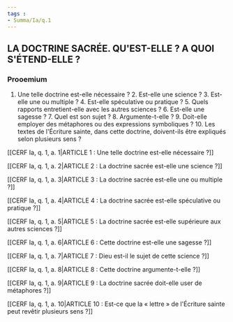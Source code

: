 ```yaml
---
tags : 
- Summa/Ia/q.1
---
```


## LA DOCTRINE SACRÉE. QU'EST-ELLE ? A QUOI S'ÉTEND-ELLE ?

### Prooemium

1. Une telle doctrine est-elle nécessaire ? 2. Est-elle une science ? 3. Est-elle une ou multiple ? 4. Est-elle spéculative ou pratique ? 5. Quels rapports entretient-elle avec les autres sciences ? 6. Est-elle une sagesse ? 7. Quel est son sujet ? 8. Argumente-t-elle ? 9. Doit-elle employer des métaphores ou des expressions symboliques ? 10. Les textes de l'Écriture sainte, dans cette doctrine, doivent-ils être expliqués selon plusieurs sens ? 

[[CERF Ia, q. 1, a. 1|ARTICLE 1 : Une telle doctrine est-elle nécessaire ?]]

[[CERF Ia, q. 1, a. 2|ARTICLE 2 : La doctrine sacrée est-elle une science ?]]

[[CERF Ia, q. 1, a. 3|ARTICLE 3 : La doctrine sacrée est-elle une ou multiple ?]]

[[CERF Ia, q. 1, a. 4|ARTICLE 4 : La doctrine sacrée est-elle spéculative ou pratique ?]]

[[CERF Ia, q. 1, a. 5|ARTICLE 5 : La doctrine sacrée est-elle supérieure aux autres sciences ?]]

[[CERF Ia, q. 1, a. 6|ARTICLE 6 : Cette doctrine est-elle une sagesse ?]]

[[CERF Ia, q. 1, a. 7|ARTICLE 7 : Dieu est-il le sujet de cette science ?]]

[[CERF Ia, q. 1, a. 8|ARTICLE 8 : Cette doctrine argumente-t-elle ?]]

[[CERF Ia, q. 1, a. 9|ARTICLE 9 : La doctrine sacrée doit-elle user de métaphores ?]]

[[CERF Ia, q. 1, a. 10|ARTICLE 10 : Est-ce que la « lettre » de l'Écriture sainte peut revêtir plusieurs sens ?]]

